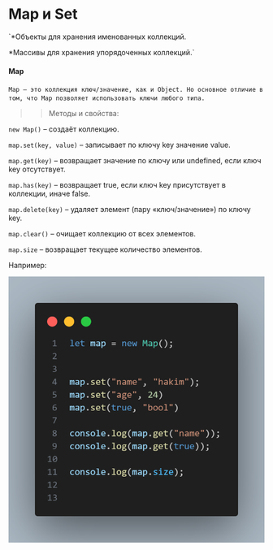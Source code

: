 # Map и Set
>

`*Объекты для хранения именованных коллекций.

 *Массивы для хранения упорядоченных коллекций.`


#### Map

`Map – это коллекция ключ/значение, как и Object. Но основное отличие в том, что Map позволяет использовать ключи любого типа.`

>> Методы и свойства:

`new Map()` – создаёт коллекцию.

`map.set(key, value)` – записывает по ключу key значение value.

`map.get(key)` – возвращает значение по ключу или undefined, если ключ key отсутствует.

`map.has(key)` – возвращает true, если ключ key присутствует в коллекции, иначе false.

`map.delete(key)` – удаляет элемент (пару «ключ/значение») по ключу key.

`map.clear()` – очищает коллекцию от всех элементов.

`map.size` – возвращает текущее количество элементов.

Например:

![](IMG/code.png)